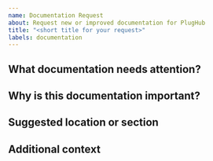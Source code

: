 ```yaml
---
name: Documentation Request
about: Request new or improved documentation for PlugHub
title: "<short title for your request>"
labels: documentation
---
```


## What documentation needs attention?

<!--
Describe what is missing, unclear, or needs improvement in the documentation.
Be as specific as possible (e.g., "Getting Started guide is missing setup steps for Linux," "API reference for PluginServiceProvider is unclear," "No documentation for custom page plugins," etc.)
-->

## Why is this documentation important?

<!--
Explain why this documentation is needed.
Is it blocking your work? Would it help new contributors? Is it a frequently asked question?
-->

## Suggested location or section

<!--
If you know where this documentation should go (e.g., docs/README.md, Wiki, specific guide), mention it here.
If unsure, just say so.
-->

## Additional context

<!--
Add any other context, screenshots, links, or examples that might help clarify your request.
If you have suggestions for the content, you can include them here.
-->
